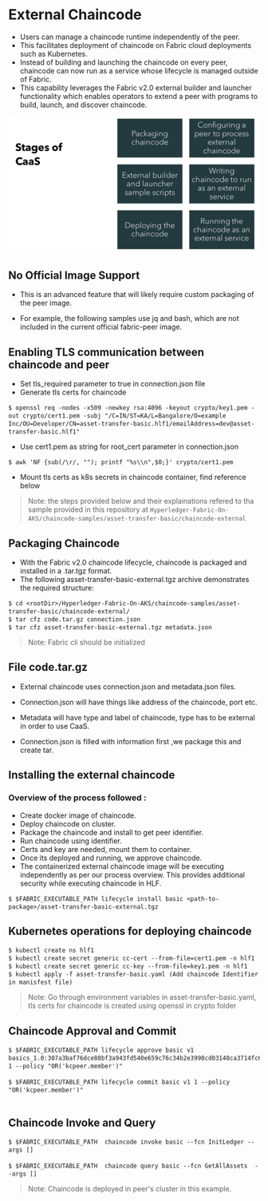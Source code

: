 # External Chaincode

- Users can manage a chaincode runtime independently of the peer.
- This facilitates deployment of chaincode on Fabric cloud deployments such as Kubernetes.
- Instead of building and launching the chaincode on every peer, chaincode can now run as a service whose lifecycle is managed outside of Fabric.
- This capability leverages the Fabric v2.0 external builder and launcher functionality which enables operators to extend a peer with programs to build, launch, and discover chaincode.



![stagesofcaas.png](images/stagesofcaas.png)



## No Official Image Support

- This is an advanced feature that will likely require custom
  packaging of the peer image.

- For example, the following samples use jq and bash, which
  are not included in the current official fabric-peer image.

## Enabling TLS communication between chaincode and peer

-  Set tls_required parameter to true in connection.json file
-  Generate tls certs for chaincode 
```
$ openssl req -nodes -x509 -newkey rsa:4096 -keyout crypto/key1.pem -out crypto/cert1.pem -subj "/C=IN/ST=KA/L=Bangalore/O=example Inc/OU=Developer/CN=asset-transfer-basic.hlf1/emailAddress=dev@asset-transfer-basic.hlf1"
``` 
- Use cert1.pem as string for root_cert parameter in connection.json 
```
$ awk 'NF {sub(/\r/, ""); printf "%s\\n",$0;}' crypto/cert1.pem

```
- Mount tls certs as k8s secrets in chaincode container, find reference below

> Note: the steps provided below and their explainations refered to tha sample provided in this repository at `Hyperledger-Fabric-On-AKS/chaincode-samples/asset-transfer-basic/chaincode-external`
## Packaging Chaincode


- With the Fabric v2.0 chaincode lifecycle, chaincode is packaged and installed in a .tar.tgz 
  format.
- The following asset-transfer-basic-external.tgz archive demonstrates the required structure:

```
$ cd <rootDir>/Hyperledger-Fabric-On-AKS/chaincode-samples/asset-transfer-basic/chaincode-external/
$ tar cfz code.tar.gz connection.json
$ tar cfz asset-transfer-basic-external.tgz metadata.json 
```
>   Note: Fabric cli should be initialized

## File code.tar.gz

- External chaincode uses connection.json and metadata.json files.

- Connection.json will have things like address of the chaincode, port etc.
- Metadata will have type and label of chaincode, type has to be external in order to use CaaS.

- Connection.json is filled with information first ,we package this and create tar.


## Installing the external chaincode
### Overview of the process followed :
- Create docker image of chaincode.
- Deploy chaincode on cluster.
- Package the chaincode and install to get peer identifier.
- Run chaincode using identifier.
- Certs and key are needed, mount them to container.
- Once its deployed and running, we approve chaincode.
- The containerized external chaincode image will be executing independently as per our process overview. This provides additional security while executing chaincode in HLF.
```
$ $FABRIC_EXECUTABLE_PATH lifecycle install basic <path-to-package>/asset-transfer-basic-external.tgz

```

 ## Kubernetes operations for deploying chaincode
```
$ kubectl create ns hlf1
$ kubectl create secret generic cc-cert --from-file=cert1.pem -n hlf1
$ kubectl create secret generic cc-key --from-file=key1.pem -n hlf1
$ kubectl apply -f asset-transfer-basic.yaml (Add chaincode Identifier in manisfest file)

```
> Note: Go through environment variables in asset-transfer-basic.yaml, tls certs for chaincode is created using openssl in crypto folder

## Chaincode Approval and Commit

```
$ $FABRIC_EXECUTABLE_PATH lifecycle approve basic v1 basics_1.0:307a3baf76dce88bf3a943fd540e659c76c34b2e3998cd03148ca3714fc60246  1 --policy "OR('kcpeer.member')"

$ $FABRIC_EXECUTABLE_PATH lifecycle commit basic v1 1 --policy "OR('kcpeer.member')"


```
## Chaincode Invoke and Query

```
$ $FABRIC_EXECUTABLE_PATH  chaincode invoke basic --fcn InitLedger --args []

$ $FABRIC_EXECUTABLE_PATH  chaincode query basic --fcn GetAllAssets  --args []

```

>   Note: Chaincode is deployed in peer's cluster in this example.




